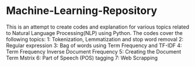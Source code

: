 # Machine-Learning-Repository
This is an attempt to create codes and explanation for various topics related to Natural Language Processing(NLP) using Python. The codes cover the following topics:
1: Tokenization, Lemmatization and stop word removal
2: Regular expression
3: Bag of words using Term Frequency and TF-IDF
4: Term Frequency Inverse Document Frequency
5: Creating the Document Term Mstrix
6: Part of Speech (POS) tagging
7: Web Scrapping

